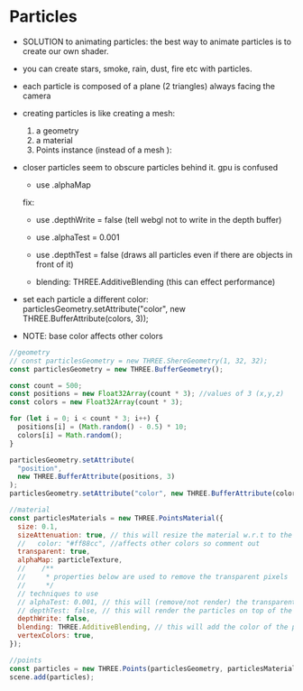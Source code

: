 # Particles

- SOLUTION to animating particles: the best way to animate particles is to create our own shader.
- you can create stars, smoke, rain, dust, fire etc with particles.
- each particle is composed of a plane (2 triangles) always facing the camera
- creating particles is like creating a mesh:

  1. a geometry
  2. a material
  3. Points instance (instead of a mesh ):

- closer particles seem to obscure particles behind it. gpu is confused

  - use .alphaMap

  fix:

  - use .depthWrite = false (tell webgl not to write in the depth buffer)

  - use .alphaTest = 0.001
  - use .depthTest = false (draws all particles even if there are objects in front of it)
  - blending: THREE.AdditiveBlending (this can effect performance)

- set each particle a different color: particlesGeometry.setAttribute("color", new THREE.BufferAttribute(colors, 3));
- NOTE: base color affects other colors

```js
//geometry
// const particlesGeometry = new THREE.ShereGeometry(1, 32, 32);
const particlesGeometry = new THREE.BufferGeometry();

const count = 500;
const positions = new Float32Array(count * 3); //values of 3 (x,y,z)
const colors = new Float32Array(count * 3);

for (let i = 0; i < count * 3; i++) {
  positions[i] = (Math.random() - 0.5) * 10;
  colors[i] = Math.random();
}

particlesGeometry.setAttribute(
  "position",
  new THREE.BufferAttribute(positions, 3)
);
particlesGeometry.setAttribute("color", new THREE.BufferAttribute(colors, 3));

//material
const particlesMaterials = new THREE.PointsMaterial({
  size: 0.1,
  sizeAttenuation: true, // this will resize the material w.r.t to the distance from the camera
  //   color: "#ff88cc", //affects other colors so comment out
  transparent: true,
  alphaMap: particleTexture,
  // 	/**
  // 	 * properties below are used to remove the transparent pixels
  // 	 */
  // techniques to use
  // alphaTest: 0.001, // this will (remove/not render) the transparent pixels
  // depthTest: false, // this will render the particles on top of the other objects, but depth testing might create bugs if you have other objects in your scene
  depthWrite: false,
  blending: THREE.AdditiveBlending, // this will add the color of the pixel to the color of the pixel below it/already drawn
  vertexColors: true,
});

//points
const particles = new THREE.Points(particlesGeometry, particlesMaterial);
scene.add(particles);
```
